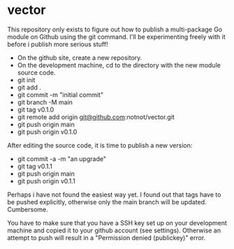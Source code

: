 # vector
This repository only exists to figure out how to publish a multi-package Go module
on Github using the git command. I'll be experimenting freely with it before i publish 
more serious stuff!

- On the github site, create a new repository.
- On the development machine, cd to the directory with the new module source code.
- git init
- git add .
- git commit -m "initial commit"
- git branch -M main
- git tag v0.1.0
- git remote add origin git@github.com:notnot/vector.git
- git push origin main
- git push origin v0.1.0

After editing the source code, it is time to publish a new version:

- git commit -a -m "an upgrade"
- git tag v0.1.1
- git push origin main
- git push origin v0.1.1



Perhaps i have not found the easiest way yet. I found out that tags have to be pushed
explicitly, otherwise only the main branch will be updated. Cumbersome.

You have to make sure that you have a SSH key set up on your development machine and
copied it to your github account (see settings). Otherwise an attempt to push will 
result in a "Permission denied (publickey)" error.
